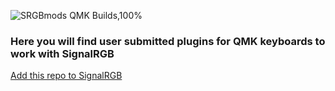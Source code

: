 ![SRGBmods QMK Builds,100%](https://srgbmods.net/img/srgbmods-qmk.png)

### Here you will find user submitted plugins for QMK keyboards to work with SignalRGB ###

[Add this repo to SignalRGB](signalrgb://addon/install?url=https://github.com/SRGBmods/qmk-plugins)